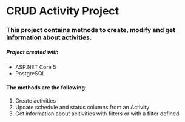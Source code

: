 # CRUD Activity Project

### This project contains methods to create, modify and get information about activities.
##### Project created with 
- ASP.NET Core 5
- PostgreSQL

#### The methods are the following: 
 
 1. Create activities
 2. Update schedule and status columns from an Activity
 3. Get information about acitivities with filters or with a filter defined
